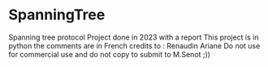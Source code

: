 # SpanningTree
Spanning tree protocol
Project done in 2023 with a report 
This project is in python the comments are in French
credits to : Renaudin Ariane 
Do not use for commercial use and do not copy to submit to M.Senot ;))
